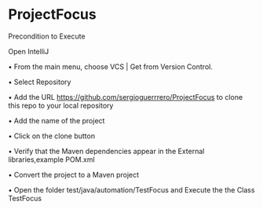 # ProjectFocus

Precondition to Execute

Open IntelliJ 

•	From the main menu, choose VCS | Get from Version Control.

•	Select Repository 

•	Add the URL https://github.com/sergioguerrrero/ProjectFocus to clone this repo to your local repository

•	Add the name of the project

•	Click on the clone button

•	Verify that the Maven dependencies appear in the External libraries,example POM.xml

• Convert the project to a Maven project 

• Open the folder test/java/automation/TestFocus and Execute the the Class TestFocus 


